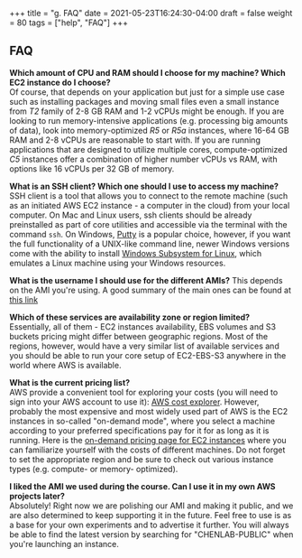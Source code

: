 +++
title = "g. FAQ"
date = 2021-05-23T16:24:30-04:00
draft = false 
weight = 80
tags = ["help", "FAQ"]
+++

## FAQ

**Which amount of CPU and RAM should I choose for my machine? Which EC2 instance do I choose?**  
Of course, that depends on your application but just for a simple use case such as installing packages and moving small files even a small instance from _T2_ family of 2-8 GB RAM and 1-2 vCPUs might be enough. If you are looking to run memory-intensive applications (e.g. processing big amounts of data), look into memory-optimized _R5_ or _R5a_ instances, where 16-64 GB RAM and 2-8 vCPUs are reasonable to start with. If you are running applications that are designed to utilize multiple cores, compute-optimized _C5_ instances offer a combination of higher number vCPUs vs RAM, with options like 16 vCPUs per 32 GB of memory.

**What is an SSH client? Which one should I use to access my machine?**  
SSH client is a tool that allows you to connect to the remote machine (such as an initiated AWS EC2 instance - a computer in the cloud) from your local computer. On Mac and Linux users, ssh clients should be already preinstalled as part of core utilities and accessible via the terminal with the command `ssh`. On Windows, [Putty](https://www.putty.org/) is a popular choice, however, if you want the full functionality of  a UNIX-like command line, newer Windows versions come with the ability to install [Windows Subsystem for Linux](https://docs.microsoft.com/en-us/windows/wsl/install-win10), which emulates a Linux machine using your Windows resources.

**What is the username I should use for the different AMIs?**
This depends on the AMI you're using. A good summary of the main ones can be found at [this link](https://alestic.com/2014/01/ec2-ssh-username/)

**Which of these services are availability zone or region limited?**  
Essentially, all of them - EC2 instances availability, EBS volumes and S3 buckets pricing might differ between geographic regions. Most of the regions, however, would have a very similar list of available services and you should be able to run your core setup of EC2-EBS-S3 anywhere in the world where AWS is available.

**What is the current pricing list?**  
AWS provide a convenient tool for exploring your costs (you will need to sign into your AWS account to use it): [AWS cost explorer](https://aws.amazon.com/aws-cost-management/aws-cost-explorer/?c=4&pt=1). However, probably the most expensive and most widely used part of AWS is the EC2 instances in so-called "on-demand mode", where you select a machine according to your preferred specifications pay for it for as long as it is running. Here is the [on-demand pricing page for EC2 instances](https://aws.amazon.com/ec2/pricing/on-demand/) where you can familiarize yourself with the costs of different machines. Do not forget to set the appropriate region and be sure to check out various instance types (e.g. compute- or memory- optimized).  

**I liked the AMI we used during the course. Can I use it in my own AWS projects later?**  
Absolutely! Right now we are polishing our AMI and making it public, and we are also determined to keep supporting it in the future. Feel free to use is as a base for your own experiments and to advertise it further. You will always be able to find the latest version by searching for "CHENLAB-PUBLIC" when you're launching an instance.

